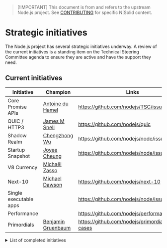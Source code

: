 > \[!IMPORTANT]
> This document is from and refers to the upstream Node.js project.
> See [CONTRIBUTING](../../CONTRIBUTING.md) for specific N|Solid content.

# Strategic initiatives

The Node.js project has several strategic initiatives underway. A review of the
current initiatives is a standing item on the Technical Steering Committee
agenda to ensure they are active and have the support they need.

## Current initiatives

| Initiative             | Champion                         | Links                                             |
| ---------------------- | -------------------------------- | ------------------------------------------------- |
| Core Promise APIs      | [Antoine du Hamel][aduh95]       | <https://github.com/nodejs/TSC/issues/1094>       |
| QUIC / HTTP3           | [James M Snell][jasnell]         | <https://github.com/nodejs/quic>                  |
| Shadow Realm           | [Chengzhong Wu][legendecas]      | <https://github.com/nodejs/node/issues/42528>     |
| Startup Snapshot       | [Joyee Cheung][joyeecheung]      | <https://github.com/nodejs/node/issues/35711>     |
| V8 Currency            | [Michaël Zasso][targos]          |                                                   |
| Next-10                | [Michael Dawson][mhdawson]       | <https://github.com/nodejs/next-10>               |
| Single executable apps |                                  | <https://github.com/nodejs/node/issues/43432>     |
| Performance            |                                  | <https://github.com/nodejs/performance>           |
| Primordials            | [Benjamin Gruenbaum][benjamingr] | <https://github.com/nodejs/primordials-use-cases> |

<details>
<summary>List of completed initiatives</summary>

## Completed initiatives

| Initiative         | Champion                   | Links                                                                |
| ------------------ | -------------------------- | -------------------------------------------------------------------- |
| Build resources    | Michael Dawson             | <https://github.com/nodejs/build/issues/1154#issuecomment-448418977> |
| CVE Management     | Michael Dawson             | <https://github.com/nodejs/security-wg/issues/33>                    |
| Governance         | Myles Borins               |                                                                      |
| Moderation Team    | Rich Trott                 | <https://github.com/nodejs/TSC/issues/329>                           |
| Modules            | Myles Borins               | <https://github.com/nodejs/modules>                                  |
| N-API              | Michael Dawson             | <https://github.com/nodejs/abi-stable-node>                          |
| npm Integration    | Myles Borins               | <https://github.com/nodejs/node/pull/21594>                          |
| OpenSSL Evolution  | Rod Vagg                   | <https://github.com/nodejs/TSC/issues/677>                           |
| Open Web Standards | Myles Borins, Joyee Cheung | <https://github.com/nodejs/open-standards>                           |
| VM module fix      | Franziska Hinkelmann       | <https://github.com/nodejs/node/issues/6283>                         |
| Workers            | Anna Henningsen            | <https://github.com/nodejs/worker>                                   |

</details>

[aduh95]: https://github.com/aduh95
[benjamingr]: https://github.com/benjamingr
[jasnell]: https://github.com/jasnell
[joyeecheung]: https://github.com/joyeecheung
[legendecas]: https://github.com/legendecas
[mhdawson]: https://github.com/mhdawson
[targos]: https://github.com/targos
